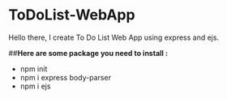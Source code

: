 # ToDoList-WebApp
Hello there, I create To Do List Web App using express and ejs.

##**Here are some package you need to install :**
* npm init
* npm i express body-parser
* npm i ejs

